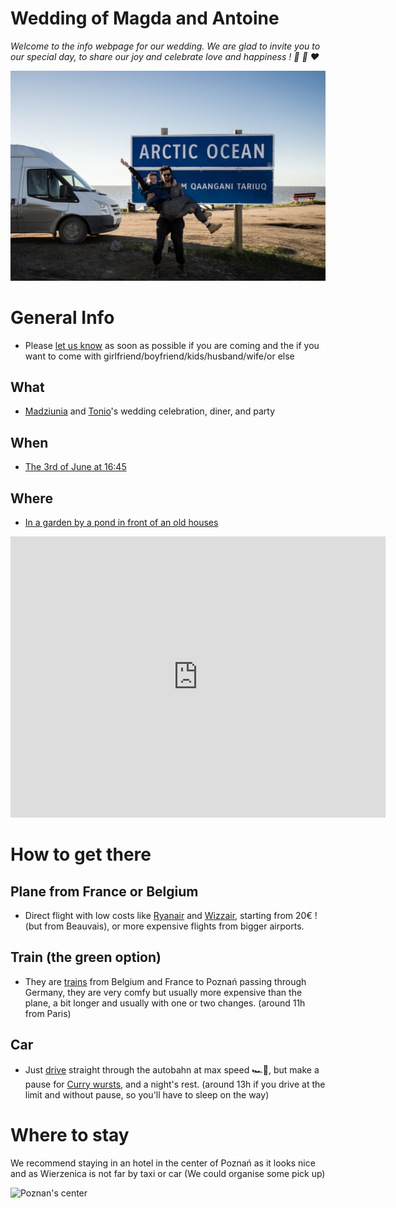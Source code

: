 # Wedding of Magda and Antoine

_Welcome to the info webpage for our wedding. We are glad to invite you to our special day, to share our joy and celebrate love and happiness ! 🍾 🥳 ❤️_ 

![Arctic Ocean pic](static/images/ArticOcean.jpg)

# General Info

- Please [let us know](mailto:magda.murawiecka@gmail.com) as soon as possible if you are coming and the if you want to come with girlfriend/boyfriend/kids/husband/wife/or else

## What

 - [Madziunia](mailto:magda.murawiecka@gmail.com) and [Tonio](mailto:antoine.fauroux@gmail.com)'s wedding celebration, diner, and party

## When

 - [The 3rd of June at 16:45](static/files/iCal-wedding_Magda_Antoine.ics)

## Where

 - [In a garden by a pond in front of an old houses](https://goo.gl/maps/JTxa8jxmVcrLUeYW7)
 

<iframe src="https://www.google.com/maps/embed?pb=!1m18!1m12!1m3!1d2430.9595998190443!2d17.0716221!3d52.4617591!2m3!1f0!2f0!3f0!3m2!1i1024!2i768!4f13.1!3m3!1m2!1s0x47045dd6f5ec7245%3A0x52be7a31583e30dc!2sDw%C3%B3r%20Wierzenica!5e0!3m2!1sen!2sus!4v1671822575050!5m2!1sen!2sus" width="600" height="450" style="border:0;" allowfullscreen="" loading="lazy" referrerpolicy="no-referrer-when-downgrade"></iframe>

# How to get there

## Plane from France or Belgium

- Direct flight with low costs like [Ryanair](https://www.ryanair.com/fr/fr/) and [Wizzair](https://wizzair.com/fr-fr#/), starting from 20€ ! (but from Beauvais), or more expensive flights from bigger airports.

## Train (the green option)

- They are [trains](https://www.bahn.com/fr) from Belgium and France to Poznań passing through Germany, they are very comfy but usually more expensive than the plane, a bit longer and usually with one or two changes. (around 11h from Paris)

## Car

- Just [drive](https://goo.gl/maps/pNnWszmpXtveqbR58) straight through the autobahn at max speed 🏎💨, but make a pause for [Curry wursts](https://media-cdn.tripadvisor.com/media/photo-s/0e/e4/fe/7f/currywurst-normal-und.jpg), and a night's rest. (around 13h if you drive at the limit and without pause, so you'll have to sleep on the way)

# Where to stay

We recommend staying in an hotel in the center of Poznań as it looks nice and as Wierzenica is not far by taxi or car (We could organise some pick up)

![Poznan's center](https://upload.wikimedia.org/wikipedia/commons/7/7d/Old_marketplace_and_city_hall_in_Pozna%C5%84.jpg)